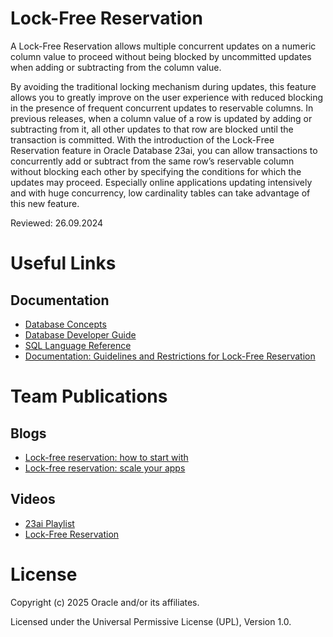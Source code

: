 # Lock-Free Reservation

A Lock-Free Reservation allows multiple concurrent updates on a numeric column value to proceed without being blocked by uncommitted updates when adding or subtracting from the column value.

By avoiding the traditional locking mechanism during updates, this feature allows you to greatly improve on the user experience with reduced blocking in the presence of frequent concurrent updates to reservable columns. In previous releases, when a column value of a row is updated by adding or subtracting from it, all other updates to that row are blocked until the transaction is committed. With the introduction of the Lock-Free Reservation feature in Oracle Database 23ai, you can allow transactions 
to concurrently add or subtract from the same row’s reservable column without blocking each other by specifying the conditions for which the updates may proceed.
Especially online applications updating intensively and with huge concurrency, low cardinality tables can take advantage of this new feature.

Reviewed: 26.09.2024

# Useful Links

## Documentation

- [Database Concepts](https://docs.oracle.com/en/database/oracle/oracle-database/23/cncpt/tables-and-table-clusters.html#GUID-7C6A8E8A-F634-4D0D-877A-F948D6101066)
- [Database Developer Guide](https://docs.oracle.com/en/database/oracle/oracle-database/23/adfns/using-lock-free-reservation.html#GUID-60D87F8F-AD9B-40A6-BB3C-193FFF0E60BB)
- [SQL Language Reference](https://docs.oracle.com/en/database/oracle/oracle-database/23/sqlrf/CREATE-TABLE.html#GUID-F9CE0CC3-13AE-4744-A43C-EAC7A71AAAB6)
- [Documentation: Guidelines and Restrictions for Lock-Free Reservation](https://docs.oracle.com/en/database/oracle/oracle-database/23/adfns/using-lock-free-reservation.html#GUID-B2C0C556-64D0-47B6-B8AE-C97AD56A0F96)


# Team Publications

## Blogs

- [Lock-free reservation: how to start with](https://blogs.oracle.com/coretec/post/lock-free-reservation-in-23c)
- [Lock-free reservation: scale your apps](https://blogs.oracle.com/coretec/post/lockfree-reservation-in-23c-scale-your-apps)

## Videos

- [23ai Playlist](https://www.youtube.com/playlist?list=PLHA__TOeNI7MNBND0JWQUqTYOQ1up-VHX)
- [Lock-Free Reservation](https://youtu.be/h6YvDoBfeyg)

# License

Copyright (c) 2025 Oracle and/or its affiliates.

Licensed under the Universal Permissive License (UPL), Version 1.0.
